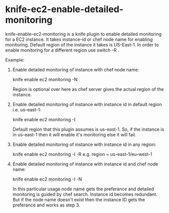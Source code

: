 knife-ec2-enable-detailed-monitoring
====================================

knife-enable-ec2-monitoring is a knife plugin to enable detailed monitoring for a EC2 instance.
It takes instance-id or chef node name for enabling monitoring. Default region of the instance it takes is US-East-1. In order to enable monitoring for a different region use switch -R .

Example:

1) Enable detailed monitoring of instance with chef node name:

   	knife enable ec2 monitoring -N <node name>
	
	 Region is optional over here as chef server gives the actual region of the instance.

2) Enable detailed monitoring of instance with instance id in default region i.e. us-east-1:

   	knife enable ec2 monitoring -I <instance id>
	 
	 Default region that this plugin assumes is us-east-1. So, if the instance is in us-east-1 then it will enable it's monitoring else it will fail.

3) Enable detailed monitoring of instance with instance id in any region:
   
	 knife enable ec2 monitoring -I <instance id> -R <region> 
	 e.g. region = us-east-1/eu-west-1

4) Enable detailed monitoring of instance with instance id and chef node name: 
   
	 knife enable ec2 monitoring -I <instance id> -N <node name>

	 In this particular usage node name gets the preferance and detailed monitoring is guided by chef search. Instance id becomes redundant. 
	 But if the node name doesn't exist then the instance ID gets the preferance and works as step 3.


   
	 




